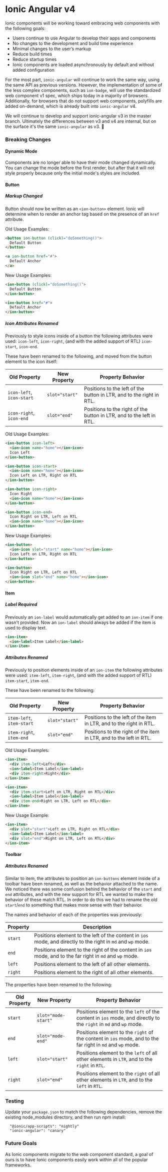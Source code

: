 # Ionic Angular v4

Ionic components will be working toward embracing web components with the following goals:

- Users continue to use Angular to develop their apps and components
- No changes to the development and build time experience
- Minimal changes to the user’s markup
- Reduce build times
- Reduce startup times
- Ionic components are loaded asynchronously by default and without added configuration

For the most part, `ionic-angular` will continue to work the same way, using the same API as previous versions. However, the implementation of some of the less complex components, such as `ion-badge`, will use the standardized web component v1 spec, which ships today in a majority of browsers. Additionally, for browsers that do not support web components, polyfills are added on-demand, which is already built into `ionic-angular` v4.

We will continue to develop and support ionic-angular v3 in the master branch. Ultimately the differences between v3 and v4 are internal, but on the surface it's the same `ionic-angular` as v3. :beers:


### Breaking Changes

#### Dynamic Mode

Components are no longer able to have their mode changed dynamically. You can change the mode before the first render, but after that it will not style properly because only the initial mode's styles are included.

#### Button

##### Markup Changed

Button should now be written as an `<ion-button>` element. Ionic will determine when to render an anchor tag based on the presence of an `href` attribute.

Old Usage Examples:

```html
<button ion-button (click)="doSomething()">
  Default Button
</button>

<a ion-button href="#">
  Default Anchor
</a>
```

New Usage Examples:

```html
<ion-button (click)="doSomething()">
  Default Button
</ion-button>

<ion-button href="#">
  Default Anchor
</ion-button>
```

##### Icon Attributes Renamed

Previously to style icons inside of a button the following attributes were used: `icon-left`, `icon-right`, (and with the added support of RTL) `icon-start`, `icon-end`.

These have been renamed to the following, and moved from the button element to the icon itself:

| Old Property              | New Property   | Property Behavior                                                     |
|---------------------------|----------------|-----------------------------------------------------------------------|
| `icon-left`, `icon-start` | `slot="start"` | Positions to the left of the button in LTR, and to the right in RTL.  |
| `icon-right`, `icon-end`  | `slot="end"`   | Positions to the right of the button in LTR, and to the left in RTL.  |


Old Usage Examples:

```html
<ion-button icon-left>
  <ion-icon name="home"></ion-icon>
  Icon Left
</ion-button>

<ion-button icon-start>
  <ion-icon name="home"></ion-icon>
  Icon Left on LTR, Right on RTL
</ion-button>

<ion-button icon-right>
  Icon Right
  <ion-icon name="home"></ion-icon>
</ion-button>

<ion-button icon-end>
  Icon Right on LTR, Left on RTL
  <ion-icon name="home"></ion-icon>
</ion-button>
```

New Usage Examples:

```html
<ion-button>
  <ion-icon slot="start" name="home"></ion-icon>
  Icon Left on LTR, Right on RTL
</ion-button>

<ion-button>
  Icon Right on LTR, Left on RTL
  <ion-icon slot="end" name="home"></ion-icon>
</ion-button>
```


#### Item

##### Label Required

Previously an `ion-label` would automatically get added to an `ion-item` if one wasn't provided. Now an `ion-label` should always be added if the item is used to display text.

```html
<ion-item>
  <ion-label>Item Label</ion-label>
</ion-item>
```

##### Attributes Renamed

Previously to position elements inside of an `ion-item` the following attributes were used: `item-left`, `item-right`, (and with the added support of RTL) `item-start`, `item-end`.

These have been renamed to the following:

| Old Property              | New Property   | Property Behavior                                                   |
|---------------------------|----------------|---------------------------------------------------------------------|
| `item-left`, `item-start` | `slot="start"` | Positions to the left of the item in LTR, and to the right in RTL.  |
| `item-right`, `item-end`  | `slot="end"`   | Positions to the right of the item in LTR, and to the left in RTL.  |


Old Usage Examples:

```html
<ion-item>
  <div item-left>Left</div>
  <ion-label>Item Label</ion-label>
  <div item-right>Right</div>
</ion-item>

<ion-item>
  <div item-start>Left on LTR, Right on RTL</div>
  <ion-label>Item Label</ion-label>
  <div item-end>Right on LTR, Left on RTL</div>
</ion-item>
```

New Usage Example:

```html
<ion-item>
  <div slot="start">Left on LTR, Right on RTL</div>
  <ion-label>Item Label</ion-label>
  <div slot="end">Right on LTR, Left on RTL</div>
</ion-item>
```


#### Toolbar

##### Attributes Renamed

Similar to item, the attributes to position an `ion-buttons` element inside of a toolbar have been renamed, as well as the behavior attached to the name. We noticed there was some confusion behind the behavior of the `start` and `end` attributes, and with the new support for RTL we wanted to make the behavior of these match RTL. In order to do this we had to rename the old `start`/`end` to something that makes more sense with their behavior.

The names and behavior of each of the properties was previously:

| Property | Description                                                                                            |
|----------|--------------------------------------------------------------------------------------------------------|
| `start`  | Positions element to the left of the content in `ios` mode, and directly to the right in `md` and `wp` mode. |
| `end`       | Positions element to the right of the content in `ios` mode, and to the far right in `md` and `wp` mode.     |
| `left`   | Positions element to the left of all other elements.                                                   |
| `right`  | Positions element to the right of all other elements.                                                  |

The properties have been renamed to the following:

| Old Property | New Property        | Property Behavior                                                                     |
|--------------|---------------------|---------------------------------------------------------------------------------------|
| `start`         | `slot="mode-start"` | Positions element to the `left` of the content in `ios` mode, and directly to the `right` in `md` and `wp` mode. |
| `end`           | `slot="mode-end"`   | Positions element to the `right` of the content in `ios` mode, and to the far right in `md` and `wp` mode. |
| `left`         | `slot="start"`      | Positions element to the `left` of all other elements in `LTR`, and to the `right` in `RTL`.  |
| `right`         | `slot="end"`        | Positions element to the `right` of all other elements in `LTR`, and to the `left` in `RTL`.  |


### Testing

Update your `package.json` to match the following dependencies, remove the existing node_modules directory, and then run npm install:

```
  "@ionic/app-scripts": "nightly"
  "ionic-angular": "canary"
```


### Future Goals

As Ionic components migrate to the web component standard, a goal of ours is to have Ionic components easily work within all of the popular frameworks.
